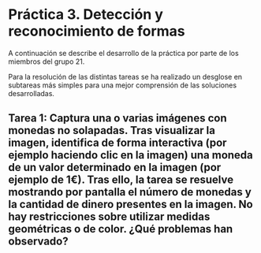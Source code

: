 # Práctica 3. Detección y reconocimiento de formas

A continuación se describe el desarrollo de la práctica por parte de los miembros del grupo 21.

Para la resolución de las distintas tareas se ha realizado un desglose en subtareas más simples para una mejor comprensión de las soluciones desarrolladas.

## Tarea 1: Captura una o varias imágenes con monedas no solapadas. Tras visualizar la imagen, identifica de forma interactiva (por ejemplo haciendo clic en la imagen) una moneda de un valor determinado en la imagen (por ejemplo de 1€). Tras ello, la tarea se resuelve mostrando por pantalla el número de monedas y la cantidad de dinero presentes en la imagen. No hay restricciones sobre utilizar medidas geométricas o de color. ¿Qué problemas han observado?

